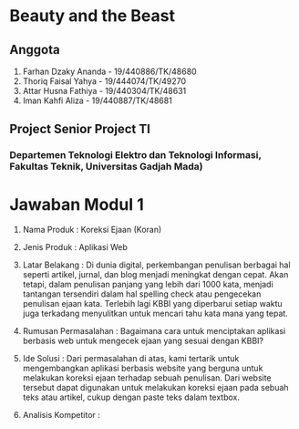 # Beauty and the Beast

## Anggota

1. Farhan Dzaky Ananda - 19/440886/TK/48680
2. Thoriq Faisal Yahya - 19/444074/TK/49270
3. Attar Husna Fathiya - 19/440304/TK/48631
4. Iman Kahfi Aliza - 19/440887/TK/48681

## Project Senior Project TI

### Departemen Teknologi Elektro dan Teknologi Informasi, Fakultas Teknik, Universitas Gadjah Mada)

# Jawaban Modul 1

1. Nama Produk : Koreksi Ejaan (Koran)

2. Jenis Produk : Aplikasi Web

3. Latar Belakang : Di dunia digital, perkembangan penulisan berbagai hal seperti artikel, jurnal, dan blog menjadi meningkat dengan cepat. Akan tetapi, dalam penulisan panjang yang lebih dari 1000 kata, menjadi tantangan tersendiri dalam hal spelling check atau pengecekan penulisan ejaan kata. Terlebih lagi KBBI yang diperbarui setiap waktu juga terkadang menyulitkan untuk mencari tahu kata mana yang tepat.

4. Rumusan Permasalahan : Bagaimana cara untuk menciptakan aplikasi berbasis web untuk mengecek ejaan yang sesuai dengan KBBI?

5. Ide Solusi : Dari permasalahan di atas, kami tertarik untuk mengembangkan aplikasi berbasis website yang berguna untuk melakukan koreksi ejaan terhadap sebuah penulisan. Dari website tersebut dapat digunakan untuk melakukan koreksi ejaan pada sebuah teks atau artikel, cukup dengan paste teks dalam textbox.

6. Analisis Kompetitor : 
